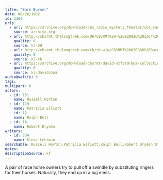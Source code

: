 ```yaml
---
title: "Barn Burner"
date: 08/26/1982
id: 1364
urls: 
  - url: https://archive.org/download/cbs_radio_mystery_theater/cbs_radio_mystery_theater-1351-1399.zip/cbs_radio_mystery_theater-1351-1399%2Fcbsrmt_1364_barn_burner.mp3
    source: archive-org
  - url: http://cbsrmt.thelongtrek.com/DH/CBSRMT%20-%20820826%201364%20Barn%20Burner_dh.mp3
    quality: 0
    source: kl-DH
  - url: http://cbsrmt.thelongtrek.com/rb/rb-wjw/CBSRMT%20820826%20Barn%20Burner_wjw.mp3
    quality: 0
    source: kl-rb
  - url: https://archive.org/download/cbsrmt-david-oxford-boa-collection/CBSRMT-820826-1364-Barn-Burner-(32-22)-[2007]-{BoA}.mp3
    quality: 0
    source: kl-davidoboa
audioQuality: 0
tags: 
multipart: 0
actors:  
  - id: 151
    name: Russell Horton  
  - id: 119
    name: Patricia Elliott  
  - id: 12
    name: Ralph Bell  
  - id: 16
    name: Robert Dryden
writers:  
  - id: 334
    name: Steve Lehrman
searchable: Russell Horton,Patricia Elliott,Ralph Bell,Robert Dryden Steve Lehrman
notes: 
descriptionSource: kf
---
```

A pair of race horse owners try to pull off a swindle by substituting ringers for their horses. Naturally, they end up in a big mess.